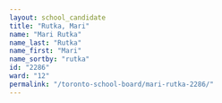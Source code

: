 ```yaml
---
layout: school_candidate
title: "Rutka, Mari"
name: "Mari Rutka"
name_last: "Rutka"
name_first: "Mari"
name_sortby: "rutka"
id: "2286"
ward: "12"
permalink: "/toronto-school-board/mari-rutka-2286/"
---
```

